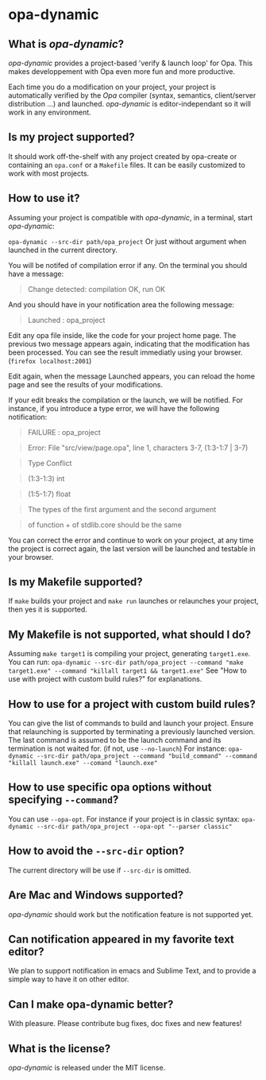 opa-dynamic
===========

## What is *opa-dynamic*?
*opa-dynamic* provides a project-based 'verify & launch loop' for Opa. 
This makes developpement with Opa even more fun and more productive.

Each time you do a modification on your project, your project is automatically verified by the *Opa* compiler (syntax, semantics, client/server distribution ...) and launched.
*opa-dynamic* is editor-independant so it will work in any environment.


## Is my project supported?
It should work off-the-shelf with any project created by opa-create or containing an `opa.conf` or a `Makefile` files.
It can be easily customized to work with most projects.


## How to use it?
Assuming your project is compatible with *opa-dynamic*, in a terminal, start *opa-dynamic*:

`opa-dynamic --src-dir path/opa_project`
Or just without argument when launched in the current directory.

You will be notifed of compilation error if any.
On the terminal you should have a message:

>Change detected: compilation OK, run OK

And you should have in your notification area the following message:

>Launched : opa_project


Edit any opa file inside, like the code for your project home page.
The previous two message appears again, indicating that the modification has been processed.
You can see the result immediatly using your browser. (`firefox localhost:2001`)

Edit again, when the message Launched appears, you can reload the home page and see the results of your modifications.

If your edit breaks the compilation or the launch, we will be notified.
For instance, if you introduce a type error, we will have the following notification:


>FAILURE : opa_project

>Error: File "src/view/page.opa", line 1, characters 3-7, (1:3-1:7 | 3-7)

>Type Conflict

>  (1:3-1:3)           int

>  (1:5-1:7)           float

>

>  The types of the first argument and the second argument

>    of function + of stdlib.core should be the same

You can correct the error and continue to work on your project, at any time the project is correct again, the last version will be launched and testable in your browser.


## Is my Makefile supported?
If `make` builds your project and `make run` launches or relaunches your project, then yes it is supported.


## My Makefile is not supported, what should I do?
Assuming `make target1` is compiling your project, generating `target1.exe`.
You can run:
`opa-dynamic --src-dir path/opa_project --command "make target1.exe" --command "killall target1 && target1.exe"`
See "How to use with project with custom build rules?" for explanations.


## How to use for a project with custom build rules?

You can give the list of commands to build and launch your project.
Ensure that relaunching is supported by terminating a previously launched version.
The last command is assumed to be the launch command and its termination is not waited for. (if not, use `--no-launch`)
For instance:
`opa-dynamic --src-dir path/opa_project --command "build_command" --command "killall launch.exe" --comand "launch.exe"`

## How to use specific opa options without specifying `--command`?
You can use `--opa-opt`.
For instance if your project is in classic syntax:
`opa-dynamic --src-dir path/opa_project --opa-opt "--parser classic"`

## How to avoid the `--src-dir` option?
The current directory will be use if `--src-dir` is omitted.

## Are Mac and Windows supported?
*opa-dynamic* should work but the notification feature is not supported yet. 

## Can notification appeared in my favorite text editor?
We plan to support notification in emacs and Sublime Text, and to provide a simple way to have it on other editor.

## Can I make opa-dynamic better?
With pleasure. Please contribute bug fixes, doc fixes and new features!

## What is the license?
*opa-dynamic* is released under the MIT license.